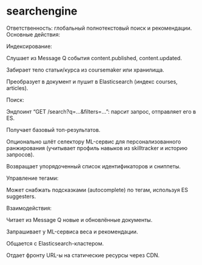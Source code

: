 # searchengine

Ответственность: глобальный полнотекстовый поиск и рекомендации.
Основные действия:

Индексирование:

Слушает из Message Q события content.published, content.updated.

Забирает тело статьи/курса из coursemaker или хранилища.

Преобразует в документ и пушит в Elasticsearch (индекс courses, articles).

Поиск:

Эндпоинт “GET /search?q=…&filters=…”: парсит запрос, отправляет его в ES.

Получает базовый топ-результатов.

Опционально шлёт селектору ML-сервис для персонализованного ранжирования (учитывает профиль навыков из skilltracker и историю запросов).

Возвращает упорядоченный список идентификаторов и сниппеты.

Управление тегами:

Может снабжать подсказками (autocomplete) по тегам, используя ES suggesters.

Взаимодействия:

Читает из Message Q новые и обновлённые документы.

Запрашивает у ML-сервиса веса и рекомендации.

Общается с Elasticsearch-кластером.

Отдает фронту URL-ы на статические ресурсы через CDN.
